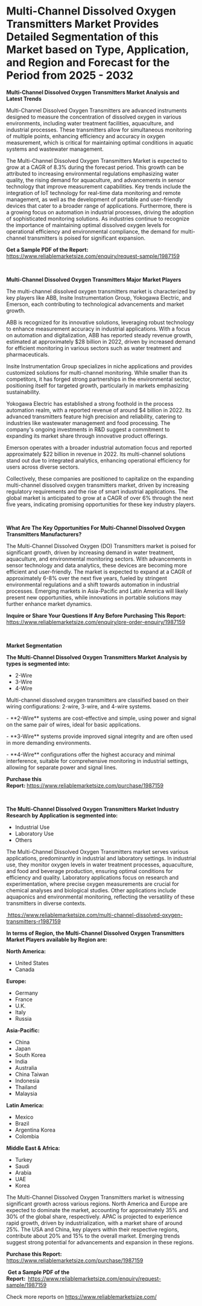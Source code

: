 <p><h1>Multi-Channel Dissolved Oxygen Transmitters Market Provides Detailed Segmentation of this Market based on Type, Application, and Region and Forecast for the Period from 2025 - 2032</h1></p><p><strong>Multi-Channel Dissolved Oxygen Transmitters Market Analysis and Latest Trends</strong></p>
<p><p>Multi-Channel Dissolved Oxygen Transmitters are advanced instruments designed to measure the concentration of dissolved oxygen in various environments, including water treatment facilities, aquaculture, and industrial processes. These transmitters allow for simultaneous monitoring of multiple points, enhancing efficiency and accuracy in oxygen measurement, which is critical for maintaining optimal conditions in aquatic systems and wastewater management.</p><p>The Multi-Channel Dissolved Oxygen Transmitters Market is expected to grow at a CAGR of 8.3% during the forecast period. This growth can be attributed to increasing environmental regulations emphasizing water quality, the rising demand for aquaculture, and advancements in sensor technology that improve measurement capabilities. Key trends include the integration of IoT technology for real-time data monitoring and remote management, as well as the development of portable and user-friendly devices that cater to a broader range of applications. Furthermore, there is a growing focus on automation in industrial processes, driving the adoption of sophisticated monitoring solutions. As industries continue to recognize the importance of maintaining optimal dissolved oxygen levels for operational efficiency and environmental compliance, the demand for multi-channel transmitters is poised for significant expansion.</p></p>
<p><strong>Get a Sample PDF of the Report:&nbsp;</strong> <a href="https://www.reliablemarketsize.com/enquiry/request-sample/1987159?utm_campaign=1943&utm_medium=2&utm_source=Github&utm_content=ia&utm_term=02032025&utm_id=multi-channel-dissolved-oxygen-transmitters">https://www.reliablemarketsize.com/enquiry/request-sample/1987159</a></p>
<p>&nbsp;</p>
<p><strong>Multi-Channel Dissolved Oxygen Transmitters Major Market Players</strong></p>
<p><p>The multi-channel dissolved oxygen transmitters market is characterized by key players like ABB, Insite Instrumentation Group, Yokogawa Electric, and Emerson, each contributing to technological advancements and market growth.</p><p>ABB is recognized for its innovative solutions, leveraging robust technology to enhance measurement accuracy in industrial applications. With a focus on automation and digitalization, ABB has reported steady revenue growth, estimated at approximately $28 billion in 2022, driven by increased demand for efficient monitoring in various sectors such as water treatment and pharmaceuticals.</p><p>Insite Instrumentation Group specializes in niche applications and provides customized solutions for multi-channel monitoring. While smaller than its competitors, it has forged strong partnerships in the environmental sector, positioning itself for targeted growth, particularly in markets emphasizing sustainability.</p><p>Yokogawa Electric has established a strong foothold in the process automation realm, with a reported revenue of around $4 billion in 2022. Its advanced transmitters feature high precision and reliability, catering to industries like wastewater management and food processing. The company's ongoing investments in R&D suggest a commitment to expanding its market share through innovative product offerings.</p><p>Emerson operates with a broader industrial automation focus and reported approximately $22 billion in revenue in 2022. Its multi-channel solutions stand out due to integrated analytics, enhancing operational efficiency for users across diverse sectors.</p><p>Collectively, these companies are positioned to capitalize on the expanding multi-channel dissolved oxygen transmitters market, driven by increasing regulatory requirements and the rise of smart industrial applications. The global market is anticipated to grow at a CAGR of over 6% through the next five years, indicating promising opportunities for these key industry players.</p></p>
<p>&nbsp;</p>
<p><strong>What Are The Key Opportunities For Multi-Channel Dissolved Oxygen Transmitters Manufacturers?</strong></p>
<p><p>The Multi-Channel Dissolved Oxygen (DO) Transmitters market is poised for significant growth, driven by increasing demand in water treatment, aquaculture, and environmental monitoring sectors. With advancements in sensor technology and data analytics, these devices are becoming more efficient and user-friendly. The market is expected to expand at a CAGR of approximately 6-8% over the next five years, fueled by stringent environmental regulations and a shift towards automation in industrial processes. Emerging markets in Asia-Pacific and Latin America will likely present new opportunities, while innovations in portable solutions may further enhance market dynamics.</p></p>
<p><strong>Inquire or Share Your Questions If Any Before Purchasing This Report:</strong> <a href="https://www.reliablemarketsize.com/enquiry/pre-order-enquiry/1987159?utm_campaign=1943&utm_medium=2&utm_source=Github&utm_content=ia&utm_term=02032025&utm_id=multi-channel-dissolved-oxygen-transmitters">https://www.reliablemarketsize.com/enquiry/pre-order-enquiry/1987159</a></p>
<p>&nbsp;</p>
<p><strong>Market Segmentation</strong></p>
<p><strong>The Multi-Channel Dissolved Oxygen Transmitters Market Analysis by types is segmented into:</strong></p>
<p><ul><li>2-Wire</li><li>3-Wire</li><li>4-Wire</li></ul></p>
<p><p>Multi-channel dissolved oxygen transmitters are classified based on their wiring configurations: 2-wire, 3-wire, and 4-wire systems. </p><p>- **2-Wire** systems are cost-effective and simple, using power and signal on the same pair of wires, ideal for basic applications. </p><p>- **3-Wire** systems provide improved signal integrity and are often used in more demanding environments. </p><p>- **4-Wire** configurations offer the highest accuracy and minimal interference, suitable for comprehensive monitoring in industrial settings, allowing for separate power and signal lines.</p></p>
<p><strong>Purchase this Report:&nbsp;</strong><a href="https://www.reliablemarketsize.com/purchase/1987159?utm_campaign=1943&utm_medium=2&utm_source=Github&utm_content=ia&utm_term=02032025&utm_id=multi-channel-dissolved-oxygen-transmitters">https://www.reliablemarketsize.com/purchase/1987159</a></p>
<p>&nbsp;</p>
<p><strong>The Multi-Channel Dissolved Oxygen Transmitters Market Industry Research by Application is segmented into:</strong></p>
<p><ul><li>Industrial Use</li><li>Laboratory Use</li><li>Others</li></ul></p>
<p><p>The Multi-Channel Dissolved Oxygen Transmitters market serves various applications, predominantly in industrial and laboratory settings. In industrial use, they monitor oxygen levels in water treatment processes, aquaculture, and food and beverage production, ensuring optimal conditions for efficiency and quality. Laboratory applications focus on research and experimentation, where precise oxygen measurements are crucial for chemical analyses and biological studies. Other applications include aquaponics and environmental monitoring, reflecting the versatility of these transmitters in diverse contexts.</p></p>
<p><a href="https://www.reliablemarketsize.com/multi-channel-dissolved-oxygen-transmitters-r1987159?utm_campaign=1943&utm_medium=2&utm_source=Github&utm_content=ia&utm_term=02032025&utm_id=multi-channel-dissolved-oxygen-transmitters">&nbsp;https://www.reliablemarketsize.com/multi-channel-dissolved-oxygen-transmitters-r1987159</a></p>
<p><strong>In terms of Region, the Multi-Channel Dissolved Oxygen Transmitters Market Players available by Region are:</strong></p>
<p>
    <p> <strong> North America: </strong>
        <ul>
            <li>United States</li>
            <li>Canada</li>
        </ul>
        </p> 
    <p> <strong> Europe: </strong>
        <ul>
            <li>Germany</li>
            <li>France</li>
            <li>U.K.</li>
            <li>Italy</li>
            <li>Russia</li>
        </ul>
        </p> 
    <p> <strong> Asia-Pacific: </strong>
        <ul>
            <li>China</li>
            <li>Japan</li>
            <li>South Korea</li>
            <li>India</li>
            <li>Australia</li>
            <li>China Taiwan</li>
            <li>Indonesia</li>
            <li>Thailand</li>
            <li>Malaysia</li>
        </ul>
        </p> 
    <p> <strong> Latin America: </strong>
        <ul>
            <li>Mexico</li>
            <li>Brazil</li>
            <li>Argentina Korea</li>
            <li>Colombia</li>
        </ul>
        </p> 
    <p> <strong> Middle East & Africa: </strong>
        <ul>
            <li>Turkey</li>
            <li>Saudi</li>
            <li>Arabia</li>
            <li>UAE</li>
            <li>Korea</li>
        </ul>
    </p>
    </p>
<p><p>The Multi-Channel Dissolved Oxygen Transmitters market is witnessing significant growth across various regions. North America and Europe are expected to dominate the market, accounting for approximately 35% and 30% of the global share, respectively. APAC is projected to experience rapid growth, driven by industrialization, with a market share of around 25%. The USA and China, key players within their respective regions, contribute about 20% and 15% to the overall market. Emerging trends suggest strong potential for advancements and expansion in these regions.</p></p>
<p><strong>Purchase this Report: </strong><a href="https://www.reliablemarketsize.com/purchase/1987159?utm_campaign=1943&utm_medium=2&utm_source=Github&utm_content=ia&utm_term=02032025&utm_id=multi-channel-dissolved-oxygen-transmitters">https://www.reliablemarketsize.com/purchase/1987159</a></p>
<p>&nbsp;<strong>Get a Sample PDF of the Report:&nbsp;&nbsp;</strong><a href="https://www.reliablemarketsize.com/enquiry/request-sample/1987159?utm_campaign=1943&utm_medium=2&utm_source=Github&utm_content=ia&utm_term=02032025&utm_id=multi-channel-dissolved-oxygen-transmitters">https://www.reliablemarketsize.com/enquiry/request-sample/1987159</a></p>
<p><strong></strong></p>
<p>Check more reports on <a href="https://www.reliablemarketsize.com/?utm_campaign=1943&utm_medium=2&utm_source=Github&utm_content=ia&utm_term=02032025&utm_id=multi-channel-dissolved-oxygen-transmitters">https://www.reliablemarketsize.com/</a></p>